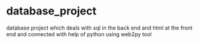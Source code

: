 # database_project
database project which deals with sql in the back end and html at the front end and connected with help of python using web2py tool 
